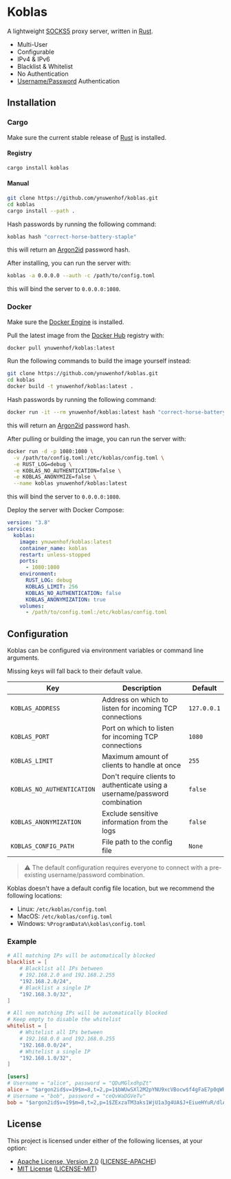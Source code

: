 # Koblas

A lightweight [SOCKS5](https://datatracker.ietf.org/doc/html/rfc1928) proxy server, written in [Rust](https://rust-lang.org).

* Multi-User
* Configurable
* IPv4 & IPv6
* Blacklist & Whitelist
* No Authentication
* [Username/Password](https://datatracker.ietf.org/doc/html/rfc1929) Authentication

## Installation

### Cargo

Make sure the current stable release of [Rust](https://rust-lang.org/tools/install) is installed.

#### Registry

```bash
cargo install koblas
```

#### Manual

```bash
git clone https://github.com/ynuwenhof/koblas.git
cd koblas
cargo install --path .
```

Hash passwords by running the following command:

```bash
koblas hash "correct-horse-battery-staple"
```

this will return an [Argon2id](https://en.wikipedia.org/wiki/Argon2) password hash.

After installing, you can run the server with:

```bash
koblas -a 0.0.0.0 --auth -c /path/to/config.toml
```

this will bind the server to `0.0.0.0:1080`.

### Docker

Make sure the [Docker Engine](https://docs.docker.com/engine/install) is installed.

Pull the latest image from the [Docker Hub](https://hub.docker.com) registry with:

```bash
docker pull ynuwenhof/koblas:latest
```

Run the following commands to build the image yourself instead:

```bash
git clone https://github.com/ynuwenhof/koblas.git
cd koblas
docker build -t ynuwenhof/koblas:latest .
```

Hash passwords by running the following command:

```bash
docker run -it --rm ynuwenhof/koblas:latest hash "correct-horse-battery-staple"
```

this will return an [Argon2id](https://en.wikipedia.org/wiki/Argon2) password hash.

After pulling or building the image, you can run the server with:

```bash
docker run -d -p 1080:1080 \
  -v /path/to/config.toml:/etc/koblas/config.toml \
  -e RUST_LOG=debug \
  -e KOBLAS_NO_AUTHENTICATION=false \
  -e KOBLAS_ANONYMIZE=false \
  --name koblas ynuwenhof/koblas:latest
```

this will bind the server to `0.0.0.0:1080`.

Deploy the server with Docker Compose:

```yaml
version: "3.8"
services:
  koblas:
    image: ynuwenhof/koblas:latest
    container_name: koblas
    restart: unless-stopped
    ports:
      - 1080:1080
    environment:
      RUST_LOG: debug
      KOBLAS_LIMIT: 256
      KOBLAS_NO_AUTHENTICATION: false
      KOBLAS_ANONYMIZATION: true
    volumes:
      - /path/to/config.toml:/etc/koblas/config.toml
```

## Configuration

Koblas can be configured via environment variables or command line arguments.

Missing keys will fall back to their default value.

| Key                        | Description                                                                 | Default     |
|----------------------------|-----------------------------------------------------------------------------|-------------|
| `KOBLAS_ADDRESS`           | Address on which to listen for incoming TCP connections                     | `127.0.0.1` |
| `KOBLAS_PORT`              | Port on which to listen for incoming TCP connections                        | `1080`      |
| `KOBLAS_LIMIT`             | Maximum amount of clients to handle at once                                 | `255`       |
| `KOBLAS_NO_AUTHENTICATION` | Don't require clients to authenticate using a username/password combination | `false`     |
| `KOBLAS_ANONYMIZATION`     | Exclude sensitive information from the logs                                 | `false`     |
| `KOBLAS_CONFIG_PATH`       | File path to the config file                                                | `None`      |

> :warning: The default configuration requires everyone to connect with a pre-existing username/password combination.

Koblas doesn't have a default config file location, but we recommend the following locations:

* Linux: `/etc/koblas/config.toml`
* MacOS: `/etc/koblas/config.toml`
* Windows: `%ProgramData%\koblas\config.toml`

### Example

```toml
# All matching IPs will be automatically blocked
blacklist = [
    # Blacklist all IPs between
    # 192.168.2.0 and 192.168.2.255
    "192.168.2.0/24",
    # Blacklist a single IP
    "192.168.3.0/32",
]

# All non matching IPs will be automatically blocked
# Keep empty to disable the whitelist
whitelist = [
    # Whitelist all IPs between
    # 192.168.0.0 and 192.168.0.255
    "192.168.0.0/24",
    # Whitelist a single IP
    "192.168.1.0/32",
]

[users]
# Username = "alice", password = "QDuMGlxdhpZt"
alice = "$argon2id$v=19$m=8,t=2,p=1$bWUwSXl2M2pYNU9xcVBocw$f4gFaE7p0qWRKw"
# Username = "bob", password = "ceQvWaDGVeTv"
bob = "$argon2id$v=19$m=8,t=2,p=1$ZExzaTM3aks1WjU1a3g4UA$J+EiueHYuR/dlA"
```
 
## License

This project is licensed under either of the following licenses, at your option:

* [Apache License, Version 2.0](https://apache.org/licenses/LICENSE-2.0)
  ([LICENSE-APACHE](https://github.com/ynuwenhof/koblas/blob/main/LICENSE-APACHE))
* [MIT License](https://opensource.org/licenses/MIT)
  ([LICENSE-MIT](https://github.com/ynuwenhof/koblas/blob/main/LICENSE-MIT))
